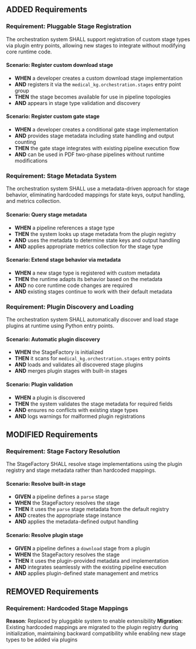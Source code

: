 ## ADDED Requirements

### Requirement: Pluggable Stage Registration

The orchestration system SHALL support registration of custom stage types via plugin entry points, allowing new stages to integrate without modifying core runtime code.

#### Scenario: Register custom download stage

- **WHEN** a developer creates a custom download stage implementation
- **AND** registers it via the `medical_kg.orchestration.stages` entry point group
- **THEN** the stage becomes available for use in pipeline topologies
- **AND** appears in stage type validation and discovery

#### Scenario: Register custom gate stage

- **WHEN** a developer creates a conditional gate stage implementation
- **AND** provides stage metadata including state handling and output counting
- **THEN** the gate stage integrates with existing pipeline execution flow
- **AND** can be used in PDF two-phase pipelines without runtime modifications

### Requirement: Stage Metadata System

The orchestration system SHALL use a metadata-driven approach for stage behavior, eliminating hardcoded mappings for state keys, output handling, and metrics collection.

#### Scenario: Query stage metadata

- **WHEN** a pipeline references a stage type
- **THEN** the system looks up stage metadata from the plugin registry
- **AND** uses the metadata to determine state keys and output handling
- **AND** applies appropriate metrics collection for the stage type

#### Scenario: Extend stage behavior via metadata

- **WHEN** a new stage type is registered with custom metadata
- **THEN** the runtime adapts its behavior based on the metadata
- **AND** no core runtime code changes are required
- **AND** existing stages continue to work with their default metadata

### Requirement: Plugin Discovery and Loading

The orchestration system SHALL automatically discover and load stage plugins at runtime using Python entry points.

#### Scenario: Automatic plugin discovery

- **WHEN** the StageFactory is initialized
- **THEN** it scans for `medical_kg.orchestration.stages` entry points
- **AND** loads and validates all discovered stage plugins
- **AND** merges plugin stages with built-in stages

#### Scenario: Plugin validation

- **WHEN** a plugin is discovered
- **THEN** the system validates the stage metadata for required fields
- **AND** ensures no conflicts with existing stage types
- **AND** logs warnings for malformed plugin registrations

## MODIFIED Requirements

### Requirement: Stage Factory Resolution

The StageFactory SHALL resolve stage implementations using the plugin registry and stage metadata rather than hardcoded mappings.

#### Scenario: Resolve built-in stage

- **GIVEN** a pipeline defines a `parse` stage
- **WHEN** the StageFactory resolves the stage
- **THEN** it uses the `parse` stage metadata from the default registry
- **AND** creates the appropriate stage instance
- **AND** applies the metadata-defined output handling

#### Scenario: Resolve plugin stage

- **GIVEN** a pipeline defines a `download` stage from a plugin
- **WHEN** the StageFactory resolves the stage
- **THEN** it uses the plugin-provided metadata and implementation
- **AND** integrates seamlessly with the existing pipeline execution
- **AND** applies plugin-defined state management and metrics

## REMOVED Requirements

### Requirement: Hardcoded Stage Mappings

**Reason**: Replaced by pluggable system to enable extensibility
**Migration**: Existing hardcoded mappings are migrated to the plugin registry during initialization, maintaining backward compatibility while enabling new stage types to be added via plugins
